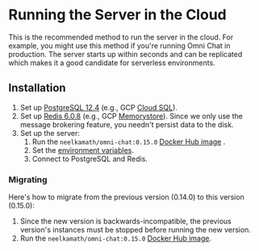 # Running the Server in the Cloud

This is the recommended method to run the server in the cloud. For example, you might use this method if you're running Omni Chat in production. The server starts up within seconds and can be replicated which makes it a good candidate for serverless environments.

## Installation

1. Set up [PostgreSQL 12.4](https://www.postgresql.org/) (e.g.,
   GCP [Cloud SQL](https://cloud.google.com/sql/docs/postgres/)).
1. Set up [Redis 6.0.8](https://redis.io) (e.g., GCP [Memorystore](https://cloud.google.com/memorystore/)). Since we
   only use the message brokering feature, you needn't persist data to the disk.
1. Set up the server:
   1. Run
      the `neelkamath/omni-chat:0.15.0` [Docker Hub image](https://hub.docker.com/repository/docker/neelkamath/omni-chat)
      .
   1. Set the [environment variables](env.md).
   1. Connect to PostgreSQL and Redis.

### Migrating

Here's how to migrate from the previous version (0.14.0) to this version (0.15.0):

1. Since the new version is backwards-incompatible, the previous version's instances must be stopped before running the
   new version.
1. Run
   the `neelkamath/omni-chat:0.15.0` [Docker Hub image](https://hub.docker.com/repository/docker/neelkamath/omni-chat). 
